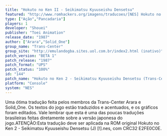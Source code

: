 ```yaml
---
title: "Hokuto no Ken II - Seikimatsu Kyuuseishu Densetsu"
featured: "http://www.romhackers.org/imagens/traducoes/[NES] Hokuto no Ken 2 - Seikimatsu Kyuuseishu Densetsu - Trans-Center - 1.png"
type: ["Ação","Pancadaria"]
players: 1
developer: "Shouei"
publisher: "Toei Animation"
release_date: "1987"
author: ["Arara","Solid_One"]
group_name: "Trans-Center"
group_site: "http://emulandogba.sites.uol.com.br/index2.html (inativo)"
patch_version: "BETA 1"
patch_release: "1987"
patch_format: "UPS"
patch_status: "100%"
id: "144"
patch_name: "Hokuto no Ken 2 - Seikimatsu Kyuuseishu Densetsu (Trans-Center)"
platform: "Console"
system: "NES"
---
```


Uma ótima tradução feita pelos membros da Trans-Center Arara e Solid_One. Os textos do jogo estão traduzidos e acentuados, e os gráficos foram editados. Vale lembrar que esta é uma das poucas traduções brasileiras feitas diretamente sobre a versão japonesa do jogo.ATENÇÃO:Esta tradução deve ser aplicada na ROM original Hokuto no Ken 2 - Seikimatsu Kyuuseishu Densetsu (J) [!].nes, com CRC32 E2FE0C0E.